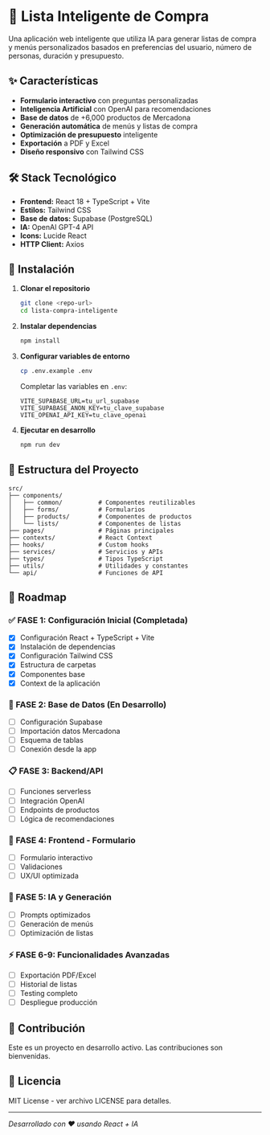 # 🛒 Lista Inteligente de Compra

Una aplicación web inteligente que utiliza IA para generar listas de compra y menús personalizados basados en preferencias del usuario, número de personas, duración y presupuesto.

## ✨ Características

- **Formulario interactivo** con preguntas personalizadas
- **Inteligencia Artificial** con OpenAI para recomendaciones
- **Base de datos** de +6,000 productos de Mercadona
- **Generación automática** de menús y listas de compra
- **Optimización de presupuesto** inteligente
- **Exportación** a PDF y Excel
- **Diseño responsivo** con Tailwind CSS

## 🛠️ Stack Tecnológico

- **Frontend:** React 18 + TypeScript + Vite
- **Estilos:** Tailwind CSS
- **Base de datos:** Supabase (PostgreSQL)
- **IA:** OpenAI GPT-4 API
- **Icons:** Lucide React
- **HTTP Client:** Axios

## 🚀 Instalación

1. **Clonar el repositorio**
   ```bash
   git clone <repo-url>
   cd lista-compra-inteligente
   ```

2. **Instalar dependencias**
   ```bash
   npm install
   ```

3. **Configurar variables de entorno**
   ```bash
   cp .env.example .env
   ```

   Completar las variables en `.env`:
   ```env
   VITE_SUPABASE_URL=tu_url_supabase
   VITE_SUPABASE_ANON_KEY=tu_clave_supabase
   VITE_OPENAI_API_KEY=tu_clave_openai
   ```

4. **Ejecutar en desarrollo**
   ```bash
   npm run dev
   ```

## 📁 Estructura del Proyecto

```
src/
├── components/
│   ├── common/          # Componentes reutilizables
│   ├── forms/           # Formularios
│   ├── products/        # Componentes de productos
│   └── lists/           # Componentes de listas
├── pages/               # Páginas principales
├── contexts/            # React Context
├── hooks/               # Custom hooks
├── services/            # Servicios y APIs
├── types/               # Tipos TypeScript
├── utils/               # Utilidades y constantes
└── api/                 # Funciones de API
```

## 🎯 Roadmap

### ✅ FASE 1: Configuración Inicial (Completada)
- [x] Configuración React + TypeScript + Vite
- [x] Instalación de dependencias
- [x] Configuración Tailwind CSS
- [x] Estructura de carpetas
- [x] Componentes base
- [x] Context de la aplicación

### 🔄 FASE 2: Base de Datos (En Desarrollo)
- [ ] Configuración Supabase
- [ ] Importación datos Mercadona
- [ ] Esquema de tablas
- [ ] Conexión desde la app

### 📋 FASE 3: Backend/API
- [ ] Funciones serverless
- [ ] Integración OpenAI
- [ ] Endpoints de productos
- [ ] Lógica de recomendaciones

### 🎨 FASE 4: Frontend - Formulario
- [ ] Formulario interactivo
- [ ] Validaciones
- [ ] UX/UI optimizada

### 🤖 FASE 5: IA y Generación
- [ ] Prompts optimizados
- [ ] Generación de menús
- [ ] Optimización de listas

### ⚡ FASE 6-9: Funcionalidades Avanzadas
- [ ] Exportación PDF/Excel
- [ ] Historial de listas
- [ ] Testing completo
- [ ] Despliegue producción

## 🤝 Contribución

Este es un proyecto en desarrollo activo. Las contribuciones son bienvenidas.

## 📄 Licencia

MIT License - ver archivo LICENSE para detalles.

---

*Desarrollado con ❤️ usando React + IA*